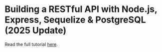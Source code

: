 # Building a RESTful API with Node.js, Express, Sequelize & PostgreSQL (2025 Update)

Read the full tutorial [here](https://www.djamware.com/post/5b56a6cc80aca707dd4f65a9/building-a-restful-api-with-nodejs-express-sequelize-postgresql-2025-update).
